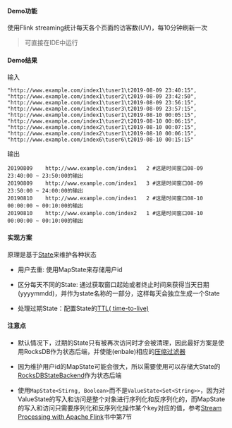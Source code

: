 #### Demo功能

使用Flink streaming统计每天各个页面的访客数(UV)，每10分钟刷新一次

> 可直接在IDE中运行



#### Demo结果

输入

```
"http://www.example.com/index1\tuser1\t2019-08-09 23:40:15",
"http://www.example.com/index1\tuser2\t2019-08-09 23:42:50",
"http://www.example.com/index1\tuser1\t2019-08-09 23:56:15",
"http://www.example.com/index1\tuser3\t2019-08-09 23:57:15",
"http://www.example.com/index1\tuser1\t2019-08-10 00:05:15",
"http://www.example.com/index1\tuser2\t2019-08-10 00:06:15",
"http://www.example.com/index2\tuser1\t2019-08-10 00:07:15",
"http://www.example.com/index2\tuser1\t2019-08-10 00:06:15",
"http://www.example.com/index6\tuser6\t2019-08-10 00:15:15"
```

输出

```
20190809	http://www.example.com/index1	2 #这是时间窗口08-09 23:40:00 ~ 23:50:00的输出
20190809	http://www.example.com/index1	3 #这是时间窗口08-09 23:50:00 ~ 24:00:00的输出
20190810	http://www.example.com/index1	2 #这是时间窗口08-10 00:00:00 ~ 00:10:00的输出
20190810	http://www.example.com/index2	1 #这是时间窗口08-10 00:00:00 ~ 00:10:00的输出
```



#### 实现方案

原理是基于[State](https://ci.apache.org/projects/flink/flink-docs-release-1.8/dev/stream/state/state.html#working-with-state)来维护各种状态

- 用户去重: 使用MapState来存储用户id

- 区分每天不同的State: 通过获取窗口起始或者终止时间来获得当天日期(yyyymmdd)，并作为state名称的一部分，这样每天会独立生成一个State

- 处理过期State：配置State的[TTL( time-to-live)](https://ci.apache.org/projects/flink/flink-docs-stable/dev/stream/state/state.html#state-time-to-live-ttl)



#### 注意点

- 默认情况下，过期的State只有被再次访问时才会被清理，因此最好方案是使用RocksDB作为状态后端，并使能(enbale)相应的[压缩过滤器](https://ci.apache.org/projects/flink/flink-docs-stable/dev/stream/state/state.html#cleanup-during-rocksdb-compaction)

- 因为维护用户id的MapState可能会很大，所以需要使用可以存储大State的[RocksDBStateBackend](https://ci.apache.org/projects/flink/flink-docs-release-1.8/ops/state/state_backends.html#the-rocksdbstatebackend)作为状态后端
- 使用`MapState<Stirng, Boolean>`而不是`ValueState<Set<String>>`，因为对ValueState的写入和访问是整个对象进行序列化和反序列化的，而MapState的写入和访问只需要序列化和反序列化操作某个key对应的值，参考[Stream Processing with Apache Flink](https://book.douban.com/subject/30152777/)书中第7节






